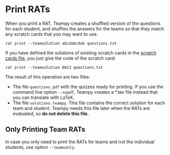 ---
---

# Print RATs

When you print a RAT, Teampy creates a shuffled version of the questions for
each student, and shuffles the answers for the teams so that they match any
scratch cards that you may want to use.

    rat print --teamsolution abcdabcdab questions.txt

If you have defined the solutions of existing scratch cards in the [scratch cards file](setup.html), you just give the code of the scratch card:

    rat print --teamsolution D013 questions.txt

The result of this operation are two files:

* The file `questions.pdf` with the quizzes ready for printing. If you use the command line option `--nopdf`, Teampy creates a *.tex file instead that you can translate with LaTeX.
* The file `solutions.teampy`. This file contains the correct solution for each team and student. Teampy needs this file later when the RATs are evaluated, so **do not delete this file.**


## Only Printing Team RATs

In case you only need to print the RATs for teams and not the individual students, use option `--teamsonly`.